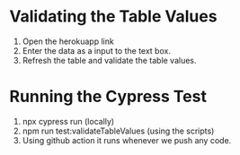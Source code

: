 # Validating the Table Values
1. Open the herokuapp link
2. Enter the data as a input to the text box.
3. Refresh the table and validate the table values.

# Running the Cypress Test
1. npx cypress run (locally)
2. npm run test:validateTableValues (using the scripts)
2. Using github action it runs whenever we push any code.